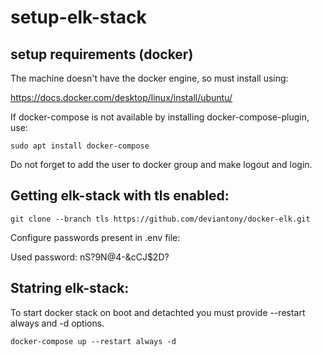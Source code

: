# setup-elk-stack

## setup requirements (docker)

The machine doesn't have the docker engine, so must install using:

https://docs.docker.com/desktop/linux/install/ubuntu/

If docker-compose is not available by installing docker-compose-plugin, use:

`sudo apt install docker-compose`

Do not forget to add the user to docker group and make logout and login.

## Getting elk-stack with tls enabled:

`git clone --branch tls https://github.com/deviantony/docker-elk.git`

Configure passwords present in .env file:

Used password: nS?9N@4-&cCJ$2D?

## Statring elk-stack:
To start docker stack on boot and detachted you must provide --restart always and -d options.

`docker-compose up --restart always -d`

